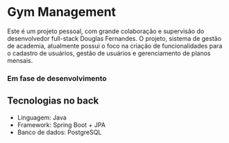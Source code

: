 # Gym Management

Este é um projeto pessoal, com grande colaboração e supervisão do desenvolvedor full-stack Douglas Fernandes.
O projeto, sistema de gestão de academia, atualmente possui o foco na criação de funcionalidades para o cadastro de usuários, gestão de usuários e gerenciamento de planos mensais.


### Em fase de desenvolvimento



## Tecnologias no back
- Linguagem: Java
- Framework: Spring Boot + JPA
- Banco de dados: PostgreSQL
